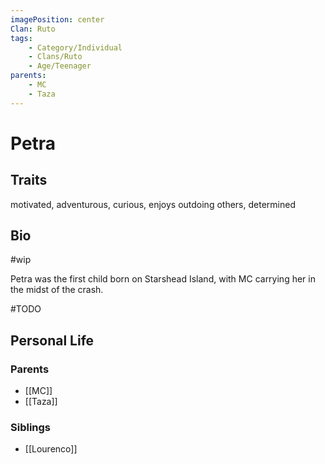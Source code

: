 ```yaml
---
imagePosition: center
Clan: Ruto
tags:
    - Category/Individual
    - Clans/Ruto
    - Age/Teenager
parents:
    - MC
    - Taza
---
```


# Petra

## Traits

motivated, adventurous, curious, enjoys outdoing others, determined

## Bio
#wip

Petra was the first child born on Starshead Island, with MC carrying her in the midst of the crash.

#TODO 


## Personal Life

### Parents

-   [[MC]]
-   [[Taza]]

### Siblings

-   [[Lourenco]]
